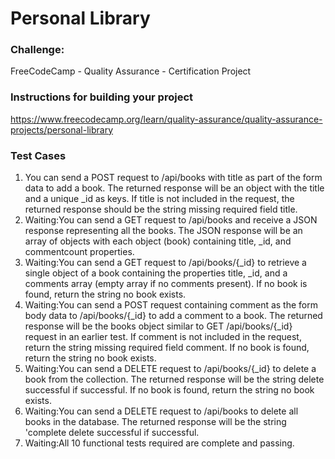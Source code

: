 # Personal Library

### Challenge:
FreeCodeCamp - Quality Assurance - Certification Project

### Instructions for building your project
https://www.freecodecamp.org/learn/quality-assurance/quality-assurance-projects/personal-library

### Test Cases
1. You can send a POST request to /api/books with title as part of the form data to add a book. The returned response will be an object with the title and a unique _id as keys. If title is not included in the request, the returned response should be the string missing required field title.
2. Waiting:You can send a GET request to /api/books and receive a JSON response representing all the books. The JSON response will be an array of objects with each object (book) containing title, _id, and commentcount properties.
3. Waiting:You can send a GET request to /api/books/{_id} to retrieve a single object of a book containing the properties title, _id, and a comments array (empty array if no comments present). If no book is found, return the string no book exists.
4. Waiting:You can send a POST request containing comment as the form body data to /api/books/{_id} to add a comment to a book. The returned response will be the books object similar to GET /api/books/{_id} request in an earlier test. If comment is not included in the request, return the string missing required field comment. If no book is found, return the string no book exists.
5. Waiting:You can send a DELETE request to /api/books/{_id} to delete a book from the collection. The returned response will be the string delete successful if successful. If no book is found, return the string no book exists.
6. Waiting:You can send a DELETE request to /api/books to delete all books in the database. The returned response will be the string 'complete delete successful if successful.
7. Waiting:All 10 functional tests required are complete and passing.
